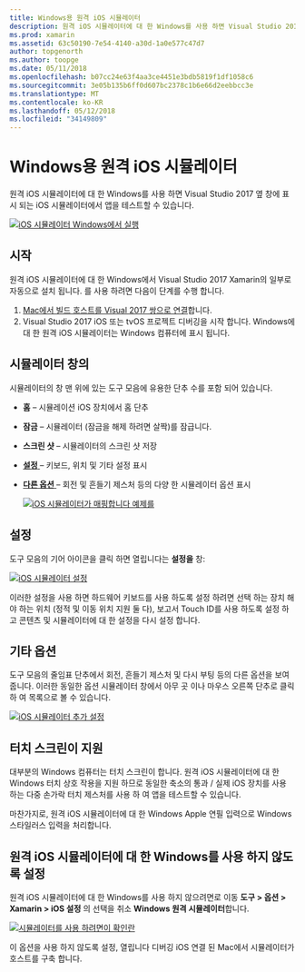 ```yaml
---
title: Windows용 원격 iOS 시뮬레이터
description: 원격 iOS 시뮬레이터에 대 한 Windows를 사용 하면 Visual Studio 2017 옆 창에 표시 되는 iOS 시뮬레이터에서 앱을 테스트할 수 있습니다.
ms.prod: xamarin
ms.assetid: 63c50190-7e54-4140-a30d-1a0e577c47d7
author: topgenorth
ms.author: toopge
ms.date: 05/11/2018
ms.openlocfilehash: b07cc24e63f4aa3ce4451e3bdb5819f1df1058c6
ms.sourcegitcommit: 3e05b135b6ff0d607bc2378c1b6e66d2eebbcc3e
ms.translationtype: MT
ms.contentlocale: ko-KR
ms.lasthandoff: 05/12/2018
ms.locfileid: "34149809"
---
```

# <a name="remoted-ios-simulator-for-windows"></a>Windows용 원격 iOS 시뮬레이터

원격 iOS 시뮬레이터에 대 한 Windows를 사용 하면 Visual Studio 2017 옆 창에 표시 되는 iOS 시뮬레이터에서 앱을 테스트할 수 있습니다.

[![](ios-simulator-images/hero-sml.png "iOS 시뮬레이터 Windows에서 실행")](ios-simulator-images/hero.png#lightbox)

## <a name="getting-started"></a>시작

원격 iOS 시뮬레이터에 대 한 Windows에서 Visual Studio 2017 Xamarin의 일부로 자동으로 설치 됩니다. 를 사용 하려면 다음이 단계를 수행 합니다.

1. [Mac에서 빌드 호스트를 Visual 2017 쌍으로 연결](~/ios/get-started/installation/windows/connecting-to-mac/index.md)합니다.
2. Visual Studio 2017 iOS 또는 tvOS 프로젝트 디버깅을 시작 합니다. Windows에 대 한 원격 iOS 시뮬레이터는 Windows 컴퓨터에 표시 됩니다.

## <a name="simulator-window"></a>시뮬레이터 창의

시뮬레이터의 창 맨 위에 있는 도구 모음에 유용한 단추 수를 포함 되어 있습니다.

- **홈** – 시뮬레이션 iOS 장치에서 홈 단추
- **잠금** – 시뮬레이터 (잠금을 해제 하려면 살짝)를 잠급니다.
- **스크린 샷** – 시뮬레이터의 스크린 샷 저장
- [**설정** ](#settings) – 키보드, 위치 및 기타 설정 표시
- [**다른 옵션** ](#other-options) – 회전 및 흔들기 제스처 등의 다양 한 시뮬레이터 옵션 표시

    [![](ios-simulator-images/maps-app-sml.png "iOS 시뮬레이터가 매핑합니다 예제를")](ios-simulator-images/maps-app.png#lightbox)

## <a name="settings"></a>설정

도구 모음의 기어 아이콘을 클릭 하면 열립니다는 **설정을** 창:

[![](ios-simulator-images/settings-sml.png "iOS 시뮬레이터 설정")](ios-simulator-images/settings.png#lightbox)

이러한 설정을 사용 하면 하드웨어 키보드를 사용 하도록 설정 하려면 선택 하는 장치 해야 하는 위치 (정적 및 이동 위치 지원 둘 다), 보고서 Touch ID를 사용 하도록 설정 하 고 콘텐츠 및 시뮬레이터에 대 한 설정을 다시 설정 합니다.

## <a name="other-options"></a>기타 옵션

도구 모음의 줄임표 단추에서 회전, 흔들기 제스처 및 다시 부팅 등의 다른 옵션을 보여 줍니다. 이러한 동일한 옵션 시뮬레이터 창에서 아무 곳 이나 마우스 오른쪽 단추로 클릭 하 여 목록으로 볼 수 있습니다.

[![](ios-simulator-images/more-sml.png "iOS 시뮬레이터 추가 설정")](ios-simulator-images/more.png#lightbox)

## <a name="touchscreen-support"></a>터치 스크린이 지원

대부분의 Windows 컴퓨터는 터치 스크린이 합니다. 원격 iOS 시뮬레이터에 대 한 Windows 터치 상호 작용을 지원 하므로 동일한 축소의 통과 / 실제 iOS 장치를 사용 하는 다중 손가락 터치 제스처를 사용 하 여 앱을 테스트할 수 있습니다.

마찬가지로, 원격 iOS 시뮬레이터에 대 한 Windows Apple 연필 입력으로 Windows 스타일러스 입력을 처리합니다.

## <a name="disabling-the-remoted-ios-simulator-for-windows"></a>원격 iOS 시뮬레이터에 대 한 Windows를 사용 하지 않도록 설정

원격 iOS 시뮬레이터에 대 한 Windows를 사용 하지 않으려면로 이동 **도구 > 옵션 > Xamarin > iOS 설정** 의 선택을 취소 **Windows 원격 시뮬레이터**합니다.

[![](ios-simulator-images/options-sml.png "시뮬레이터를 사용 하려면이 확인란")](ios-simulator-images/options.png#lightbox)

이 옵션을 사용 하지 않도록 설정, 열립니다 디버깅 iOS 연결 된 Mac에서 시뮬레이터가 호스트를 구축 합니다.
